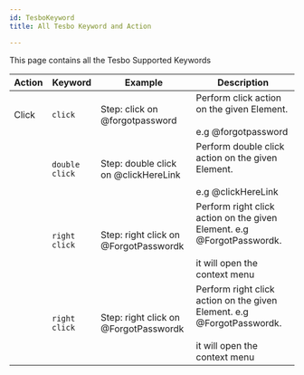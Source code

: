 ```yaml
---
id: TesboKeyword
title: All Tesbo Keyword and Action

---
```




This page contains all the Tesbo Supported Keywords


<table class="demo">
	<thead>
	<tr>
		<th>Action</th>
		<th>Keyword</th>
		<th>Example</th>
		<th>Description</th>
	</tr>
	</thead>
	<tbody>
	<tr>
		<td> Click</td>
		<td><code>click</code></td>
		<td class="width30">Step: click on @forgotpassword</td>
		<td class="width40"><div> Perform click action on the given Element.<br></br> e.g @forgotpassword</div>
        </td>
	</tr>
	<tr>
		<td> </td>
		<td class="width20" ><code>double click</code></td>
		<td class="width40">Step: double click on @clickHereLink</td>
		<td class="width40"><div> Perform double click action on the given Element.<br></br> e.g @clickHereLink</div>
        </td>
	</tr>
    <tr>
		<td> </td>
		<td><code>right click</code></td>
		<td class="width30">Step: right click on @ForgotPasswordk</td>
		<td class="width40"><div> Perform right click action on the given Element. e.g @ForgotPasswordk. <br></br>
        it will open the context menu</div>
        </td>
	</tr>
    <tr>
		<td> </td>
		<td><code>right click</code></td>
		<td class="width30">Step: right click on @ForgotPasswordk</td>
		<td class="width40"><div> Perform right click action on the given Element. e.g @ForgotPasswordk. <br></br>
        it will open the context menu</div>
        </td>
	</tr>
    </tbody>
</table>